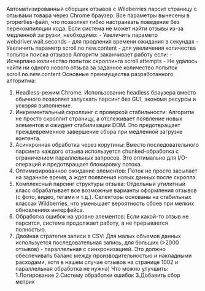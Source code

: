 Автоматизированный сборщик отзывов с Wildberries парсит страницу с отзывами товара через Chrome браузер.
Все параметры вынесены в properties-файл, что позволяет гибко настраивать поведение без перекомпиляции кода.
Если система не может найти отзывы из-за медленной загрузки, необходимо:
    - Увеличить параметр webdriver.wait.seconds - для продления времени ожидания в секундах
    - Увеличить параметр scroll.no.new.content - для увеличения количества попыток поиска отзывов
Алгоритм заканчивает работу если:
    - Исчерпано количество попыток скроллинга scroll.attempts
    - Не удалось найти ни одного нового отзыва за заданное количество попыток scroll.no.new.content
Основные преимущества разработанного алгоритма:
1. Headless-режим Chrome:
    Использование headless браузера вместо обычного позволяет запускать парсинг без GUI,
    экономя ресурсы и ускоряя выполнение.
2. Инкрементальный скроллинг с проверкой стабильности:
Алгоритм не просто скроллит страницу, а отслеживает появление новых элементов и ожидает стабилизации DOM.
    Это предотвращает преждевременное завершение сбора при медленной загрузке контента.
3. Асинхронная обработка через корутины:
    Вместо последовательного парсинга каждого отзыва используется chunked-обработка с ограничением параллельных запросов.
    Это оптимально для I/O-операций и предотвращает блокировку потока.
4. Оптимизированное ожидание элементов:
    Поток не просто засыпает на заданное время, а ждет появления новых данных после скролла.
5. Комплексный парсинг структуры отзыва:
    Отдельный утилитный класс обрабатывает все возможные варианты оформления отзывов (с фото, видео, тегами и т.д.).
    Селекторы основаны на стабильных классах Wildberries,
    что уменьшает вероятность сбоев при мелких обновлениях интерфейса.
6. Обработка ошибок на уровне элементов:
    Если какой-то отзыв не парсится, система продолжает работу, а не прерывается полностью.
7. Двойная стратегия записи в CSV: Для малых объемов данных используется последовательная запись,
    для больших (>2000 отзывов) - параллельная с синхронизацией.
    Это должно обеспечивать баланс между производительностью и накладными расходами,
    хотя в нашем случае отзывов на странице 1002 и параллельная обработка не нужна)
Что можно улучшить:
1.Логирование
2.Систему обработки ошибок
3.Добавить сбор метрик
